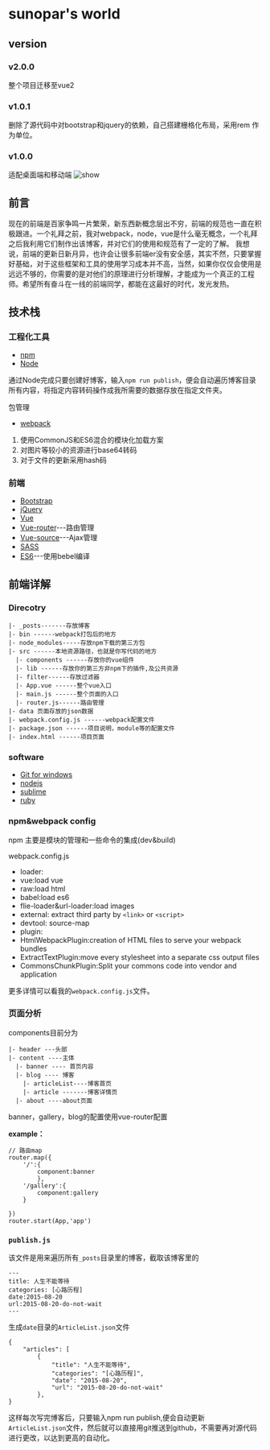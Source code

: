 # sunopar's world

## version

### v2.0.0

整个项目迁移至vue2

### v1.0.1

删除了源代码中对bootstrap和jquery的依赖，自己搭建栅格化布局，采用rem
作为单位。

### v1.0.0

适配桌面端和移动端
![show](./src/assets/show.gif)

## 前言

现在的前端是百家争鸣一片繁荣，新东西新概念层出不穷，前端的规范也一直在积极跟进。一个礼拜之前，我对webpack，node，vue是什么毫无概念，一个礼拜之后我利用它们制作出该博客，并对它们的使用和规范有了一定的了解。
我想说，前端的更新日新月异，也许会让很多前端er没有安全感，其实不然，只要掌握好基础，对于这些框架和工具的使用学习成本并不高，当然，如果你仅仅会使用是远远不够的，你需要的是对他们的原理进行分析理解，才能成为一个真正的工程师。希望所有奋斗在一线的前端同学，都能在这最好的时代，发光发热。


## 技术栈

### 工程化工具

- [npm](https://www.npmjs.com/)
- [Node](https://nodejs.org/)

通过Node完成只要创建好博客，输入`npm run publish`，便会自动遍历博客目录所有内容，将指定内容转码操作成我所需要的数据存放在指定文件夹。

包管理
- [webpack](https://github.com/webpack/webpack)

1. 使用CommonJS和ES6混合的模块化加载方案
2. 对图片等较小的资源进行base64转码
3. 对于文件的更新采用hash码

### 前端

- [Bootstrap](http://www.bootcss.com/)
- [jQuery](http://jquery.com/)
- [Vue](http://vuejs.org.cn/)
- [Vue-router](https://github.com/vuejs/vue-router)---路由管理
- [Vue-source](https://github.com/vuejs/vue-resource)---Ajax管理
- [SASS](http://www.w3cplus.com/sassguide/)
- [ES6](http://www.es6js.com/)---使用bebel编译

## 前端详解

### Direcotry
```
|- _posts-------存放博客
|- bin ------webpack打包后的地方
|- node_modules-----存放npm下载的第三方包
|- src ------本地资源路径，也就是你写代码的地方
  |- components ------存放你的vue组件
  |- lib ------存放你的第三方非npm下的插件,及公共资源
  |- filter------存放过滤器
  |- App.vue ------整个vue入口
  |- main.js ------整个页面的入口
  |- router.js------路由管理
|- data 页面存放的json数据
|- webpack.config.js ------webpack配置文件
|- package.json ------项目说明，module等的配置文件
|- index.html ------项目页面
```
### software

- [Git for windows](https://git-scm.com/download/win)
- [nodejs](http://nodejs.cn/download/)
- [sublime](http://www.sublimetext.com/3)
- [ruby](https://www.ruby-lang.org/zh_cn/downloads/)

### npm&webpack config
npm
主要是模块的管理和一些命令的集成(dev&build)

webpack.config.js

- loader:
 - vue:load vue
 - raw:load html
 - babel:load es6
 - flie-loader&url-loader:load images
- external:
extract third party by `<link>` or `<script>`
- devtool:
source-map
- plugin:
 - HtmlWebpackPlugin:creation of HTML files to serve your webpack bundles
 - ExtractTextPlugin:move every stylesheet into a separate css output files
 - CommonsChunkPlugin:Split your commons code into vendor and application

更多详情可以看我的`webpack.config.js`文件。

### 页面分析

components目前分为
```
|- header ---头部
|- content ----主体
  |- banner ---- 首页内容
  |- blog ---- 博客
    |- articleList----博客首页
    |- article -------博客详情页
  |- about ----about页面
```
banner，gallery，blog的配置使用vue-router配置

**example：**
```
// 路由map
router.map({
	'/':{
		component:banner
		},
	'/gallery':{
		component:gallery
	}
	
})
router.start(App,'app')
```
### `publish.js`

该文件是用来遍历所有`_posts`目录里的博客，截取该博客里的
```
---
title: 人生不能等待
categories: [心路历程]
date:2015-08-20
url:2015-08-20-do-not-wait
---
```
生成`date`目录的`ArticleList.json`文件
```
{
	"articles": [
		{
			"title": "人生不能等待",
			"categories": "[心路历程]",
			"date": "2015-08-20",
			"url": "2015-08-20-do-not-wait"
		},
}
```
这样每次写完博客后，只要输入npm run publish,便会自动更新`ArticleList.json`文件，然后就可以直接用git推送到github，不需要再对源代码进行更改，以达到更高的自动化。
